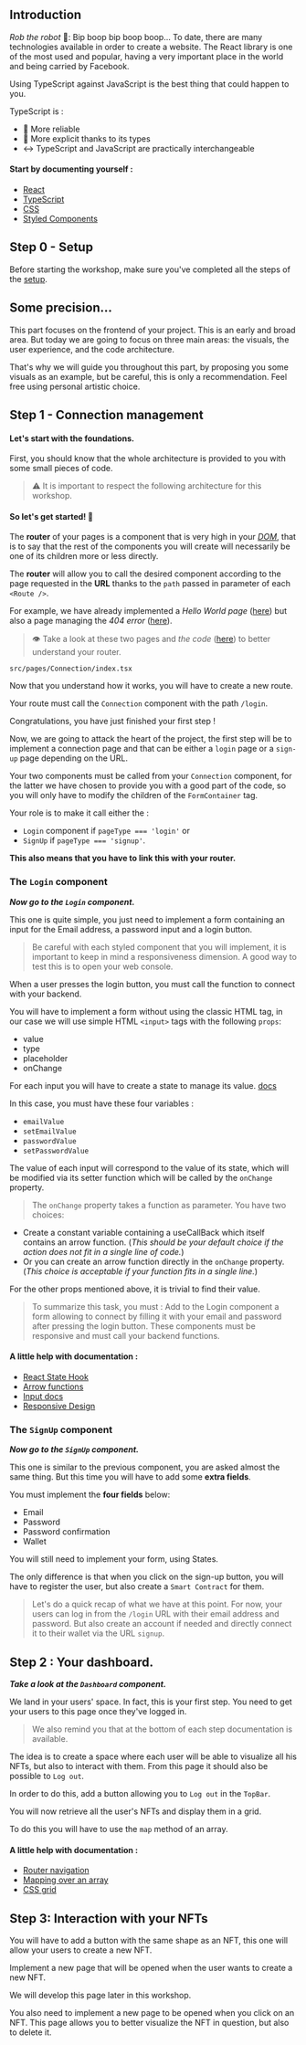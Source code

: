 ## Introduction

*Rob the robot* 🤖: Bip boop bip boop boop... To date, there are many technologies available in order to create a website.
The React library is one of the most used and popular, having a very important place in the world and being carried by Facebook.

Using TypeScript against JavaScript is the best thing that could happen to you.

TypeScript is :
* 💪 More reliable 
* 🎯 More explicit thanks to its types
* ↔️ TypeScript and JavaScript are practically interchangeable

#### Start by documenting yourself :
* [React](https://fr.reactjs.org/)
* [TypeScript](https://www.typescriptlang.org/)
* [CSS](https://developer.mozilla.org/fr/docs/Web/CSS)
* [Styled Components](https://styled-components.com/)

## Step 0 - Setup

Before starting the workshop, make sure you've completed all the steps of the [setup](./SETUP.md).

## Some precision...

This part focuses on the frontend of your project. This is an early and broad area. But today we are going to focus on three main areas: the visuals, the user experience, and the code architecture.

That's why we will guide you throughout this part, by proposing you some visuals as an example, but be careful, this is only a recommendation. Feel free using personal artistic choice.

## Step 1 - Connection management

#### Let's start with the foundations.

First, you should know that the whole architecture is provided to you with some small pieces of code.
> ⚠️ It is important to respect the following architecture for this workshop.

#### So let's get started! 💪

The **router** of your pages is a component that is very high in your [_DOM_](https://www.wikiwand.com/en/Document_Object_Model), that is to say that the rest of the components you will create will necessarily be one of its children more or less directly.

The **router** will allow you to call the desired component according to the page requested in the **URL** thanks to the `path` passed in parameter of each `<Route />`.

For example, we have already implemented a _Hello World page_ ([here](http://localhost:3000/hello)) but also a page managing the _404 error_ ([here](http://localhost:3000/404)).

> 👁️ Take a look at these two pages and _the code_ ([here](./front/src/pages/Router/index.tsx)) to better understand your router.

`src/pages/Connection/index.tsx`

Now that you understand how it works, you will have to create a new route.

Your route must call the `Connection` component with the path `/login`.

Congratulations, you have just finished your first step !

Now, we are going to attack the heart of the project, the first step will be to implement a connection page and that can be either a `login` page or a `sign-up` page depending on the URL.

Your two components must be called from your `Connection` component, for the latter we have chosen to provide you with a good part of the code, so you will only have to modify the children of the `FormContainer` tag.

Your role is to make it call either the :
- `Login` component if `pageType === 'login'` 
or
- `SignUp` if `pageType === 'signup'`.

**This also means that you have to link this with your router.**

### The `Login` component

_**Now go to the `Login` component.**_

This one is quite simple, you just need to implement a form containing an input for the Email address, a password input and a login button.

> Be careful with each styled component that you will implement, it is important to keep in mind a responsiveness dimension. A good way to test this is to open your web console.

When a user presses the login button, you must call the function to connect with your backend.

You will have to implement a form without using the classic HTML tag, in our case we will use simple HTML `<input>` tags with the following `props`:
- value
- type
- placeholder
- onChange

For each input you will have to create a state to manage its value.
[docs](https://fr.reactjs.org/docs/hooks-state.html)

In this case, you must have these four variables :
- `emailValue`
- `setEmailValue`
- `passwordValue`
- `setPasswordValue`

The value of each input will correspond to the value of its state, which will be modified
via its setter function which will be called by the `onChange` property.

> The `onChange` property takes a function as parameter. You have two choices:
- Create a constant variable containing a useCallBack which itself contains an arrow function. (_This should be your default choice if the action does not fit in a single line of code._)
- Or you can create an arrow function directly in the `onChange` property. (_This choice is acceptable if your function fits in a single line._)

For the other props mentioned above, it is trivial to find their value.

> To summarize this task, you must :
Add to the Login component a form allowing to connect by filling it with your email and password after pressing the login button. These components must be responsive and must call your backend functions.

#### A little help with documentation :
- [React State Hook](https://reactjs.org/docs/hooks-state.html#gatsby-focus-wrapper)
- [Arrow functions](https://reactjs.org/docs/faq-functions.html#example-passing-params-using-arrow-functions)
- [Input docs](https://developer.mozilla.org/fr/docs/Web/HTML/Element/Input)
- [Responsive Design](https://developer.mozilla.org/en-US/docs/Learn/CSS/CSS_layout/Responsive_Design)

### The `SignUp` component

_**Now go to the `SignUp` component.**_

This one is similar to the previous component, you are asked almost the same thing.
But this time you will have to add some **extra fields**.

You must implement the **four fields** below:
- Email
- Password
- Password confirmation
- Wallet

You will still need to implement your form, using States.

The only difference is that when you click on the sign-up button, you will have to
register the user, but also create a `Smart Contract` for them.

> Let's do a quick recap of what we have at this point. For now, your users can log in from the `/login` URL with their email address and password. But also create an account if needed and directly connect it to their wallet via the URL `signup`.

## Step 2 : Your dashboard.

_**Take a look at the `Dashboard` component.**_

We land in your users' space. In fact, this is your first step. You need to get your users to this page once they've logged in.

> We also remind you that at the bottom of each step documentation is available.

The idea is to create a space where each user will be able to visualize all his NFTs, but also to interact with them. From this page it should also be possible to `Log out`.

In order to do this, add a button allowing you to `Log out` in the `TopBar`.

You will now retrieve all the user's NFTs and display them in a grid.

To do this you will have to use the `map` method of an array.

#### A little help with documentation :
- [Router navigation](https://v5.reactrouter.com/web/api/history)
- [Mapping over an array](https://developer.mozilla.org/en-US/docs/Web/JavaScript/Reference/Global_Objects/Array/map)
- [CSS grid](https://developer.mozilla.org/en-US/docs/Web/CSS/CSS_Grid_Layout)

## Step 3: Interaction with your NFTs

You will have to add a button with the same shape as an NFT, this one will allow your users to create a new NFT.

Implement a new page that will be opened when the user wants to create a new NFT.

We will develop this page later in this workshop.

You also need to implement a new page to be opened when you click on an NFT.
This page allows you to better visualize the NFT in question, but also to delete it.
